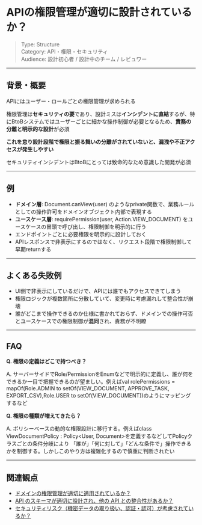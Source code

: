 # APIの権限管理が適切に設計されているか？

> Type: Structure  
> Category: API・権限・セキュリティ  
> Audience: 設計初心者 / 設計中のチーム / レビュワー

---

## 背景・概要

APIにはユーザー・ロールごとの権限管理が求められる

権限管理は**セキュリティの要**であり、設計ミスは**インシデントに直結**するが、特にBtoBシステムではユーザーごとに細かな操作制御が必要となるため、**責務の分離と明示的な設計**が必須

**これを怠り設計段階で権限と振る舞いの分離がされていないと、漏洩や不正アクセスが発生しやすい**

セキュリティインシデントはBtoBにとっては致命的なため意識した開発が必須

---

## 例

- **ドメイン層**: Document.canView(user) のようなprivate関数で、業務ルールとしての操作許可をドメインオブジェクト内部で表現する
- **ユースケース層**: requirePermission(user, Action.VIEW_DOCUMENT) をユースケースの冒頭で呼び出し、権限制御を明示的に行う
- エンドポイントごとに必要権限を明示的に設計しておく
- APIレスポンスで非表示にするのではなく、リクエスト段階で権限制御して早期returnする

---

## よくある失敗例

- UI側で非表示にしているだけで、APIには誰でもアクセスできてしまう
- 権限ロジックが複数箇所に分散していて、変更時に考慮漏れして整合性が崩壊
- 誰がどこまで操作できるのか仕様に書かれておらず、ドメインでの操作可否とユースケースでの権限制御が**混同**され、責務が不明瞭

---

## FAQ

**Q. 権限の定義はどこで持つべき？**

A. サーバーサイドでRole/PermissionをEnumなどで明示的に定義し、誰が何をできるか一目で把握できるのが望ましい。例えばval rolePermissions = mapOf(Role.ADMIN to setOf(VIEW_DOCUMENT, APPROVE_TASK, EXPORT_CSV),Role.USER to setOf(VIEW_DOCUMENT))のようにマッピングするなど

**Q. 権限の種類が増えてきたら？**

A. ポリシーベースの動的な権限設計に移行する。例えばclass ViewDocumentPolicy : Policy<User, Document>を定義するなどしてPolicyクラスごとの条件分岐により 「誰が」「何に対して」「どんな条件で」操作できるかを制御する。しかしこのやり方は複雑化するので慎重に判断されたい

---

## 関連観点

- [ドメインの権限管理が適切に適用されているか？](https://zenn.dev/kanaria007/articles/4f94d9ebd61705)
- [API のスキーマが適切に設計され、他の API との整合性があるか？](https://zenn.dev/kanaria007/articles/14fca7fc6ea047)
- [セキュリティリスク（機密データの取り扱い、認証・認可）が考慮されているか？](https://zenn.dev/kanaria007/articles/cb4a6fe7106f2a)
